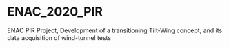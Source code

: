 # ENAC_2020_PIR
ENAC PIR Project, Development of a transitioning Tilt-Wing concept, and its data acquisition of wind-tunnel tests
